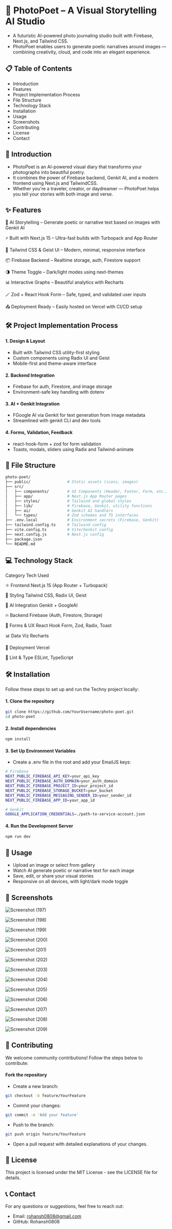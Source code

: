 # 📸 PhotoPoet – A Visual Storytelling AI Studio




- A futuristic AI-powered photo journaling studio built with Firebase, Next.js, and Tailwind CSS.
- PhotoPoet enables users to generate poetic narratives around images — combining creativity, cloud, and code into an elegant experience.


## 📋 Table of Contents
- Introduction
- Features
- Project Implementation Process
- File Structure
- Technology Stack
- Installation
- Usage
- Screenshots
- Contributing
- License
- Contact

## 📘 Introduction

- PhotoPoet is an AI-powered visual diary that transforms your photographs into beautiful poetry.
- It combines the power of Firebase backend, Genkit AI, and a modern frontend using Next.js and TailwindCSS.
- Whether you're a traveler, creator, or daydreamer — PhotoPoet helps you tell your stories with both image and verse.


## ✨ Features

🧠 AI Storytelling – Generate poetic or narrative text based on images with Genkit AI

⚡ Built with Next.js 15 – Ultra-fast builds with Turbopack and App Router

🎨 Tailwind CSS & Geist UI – Modern, minimal, responsive interface

📦 Firebase Backend – Realtime storage, auth, Firestore support

🌗 Theme Toggle – Dark/light modes using next-themes

📊 Interactive Graphs – Beautiful analytics with Recharts

🪄 Zod + React Hook Form – Safe, typed, and validated user inputs

📤 Deployment Ready – Easily hosted on Vercel with CI/CD setup

## 🛠 Project Implementation Process

#### 1. Design & Layout
- Built with Tailwind CSS utility-first styling
- Custom components using Radix UI and Geist
- Mobile-first and theme-aware interface

#### 2. Backend Integration
- Firebase for auth, Firestore, and image storage
- Environment-safe key handling with dotenv

#### 3. AI + Genkit Integration
- FGoogle AI via Genkit for text generation from image metadata
- Streamlined with genkit CLI and dev tools

#### 4. Forms, Validation, Feedback
- react-hook-form + zod for form validation
- Toasts, modals, sliders using Radix and Tailwind-animate

## 📁 File Structure

```bash
photo-poet/
├── public/                # Static assets (icons, images)
├── src/
│   ├── components/        # UI Components (Header, Footer, Form, etc.)
│   ├── app/               # Next.js App Router pages
│   ├── styles/            # Tailwind and global styles
│   ├── lib/               # Firebase, Genkit, utility functions
│   ├── ai/                # Genkit AI handlers
│   └── types/             # Zod schemas and TS interfaces
├── .env.local             # Environment secrets (Firebase, Genkit)
├── tailwind.config.ts     # Tailwind config
├── vite.config.ts         # Vite/Genkit config
├── next.config.js         # Next.js config
├── package.json
└── README.md
```

## 💻 Technology Stack

Category	Tech Used

⚛️ Frontend	Next.js 15 (App Router + Turbopack)

🎨 Styling	Tailwind CSS, Radix UI, Geist

🧠 AI Integration	Genkit + GoogleAI

🔥 Backend	Firebase (Auth, Firestore, Storage)

📧 Forms & UX	React Hook Form, Zod, Radix, Toast

📊 Data Viz	Recharts

🚀 Deployment	Vercel

🧪 Lint & Type	ESLint, TypeScript

## 🛠 Installation

Follow these steps to set up and run the Techny project locally:

#### 1. Clone the repository
```bash
git clone https://github.com/YourUsername/photo-poet.git
cd photo-poet
```

#### 2. Install dependencies

```bash
npm install
```

#### 3. Set Up Environment Variables

- Create a .env file in the root and add your EmailJS keys:

```bash
# Firebase
NEXT_PUBLIC_FIREBASE_API_KEY=your_api_key
NEXT_PUBLIC_FIREBASE_AUTH_DOMAIN=your_auth_domain
NEXT_PUBLIC_FIREBASE_PROJECT_ID=your_project_id
NEXT_PUBLIC_FIREBASE_STORAGE_BUCKET=your_bucket
NEXT_PUBLIC_FIREBASE_MESSAGING_SENDER_ID=your_sender_id
NEXT_PUBLIC_FIREBASE_APP_ID=your_app_id

# Genkit
GOOGLE_APPLICATION_CREDENTIALS=./path-to-service-account.json
```

#### 4. Run the Development Server

```bash
npm run dev
```

## 🚀 Usage
- Upload an image or select from gallery
- Watch AI generate poetic or narrative text for each image
- Save, edit, or share your visual stories
- Responsive on all devices, with light/dark mode toggle


## 📸 Screenshots

![Screenshot (197)](https://github.com/user-attachments/assets/f5dbb760-9265-474a-b1af-2a5dc6819211)

![Screenshot (198)](https://github.com/user-attachments/assets/9e3880f3-22c0-4e45-8e59-6da509e23585)

![Screenshot (199)](https://github.com/user-attachments/assets/880e610b-ab9c-464e-93cc-622f41c5c293)

![Screenshot (200)](https://github.com/user-attachments/assets/5dd433a2-22af-4ffa-a5c0-1e8983238ecb)

![Screenshot (201)](https://github.com/user-attachments/assets/6323829b-5543-4112-8843-8e152cafd89a)

![Screenshot (202)](https://github.com/user-attachments/assets/353ac4b3-4e69-418e-9380-fe2aee667ce5)

![Screenshot (203)](https://github.com/user-attachments/assets/6865f042-554c-4f17-8df8-7ce80ff84e56)

![Screenshot (204)](https://github.com/user-attachments/assets/fc697d97-8b4e-4bf7-bf01-8b2d8fe1debb)

![Screenshot (205)](https://github.com/user-attachments/assets/499b6ac7-f0bf-4cab-b6d5-9e59b2eddeeb)

![Screenshot (206)](https://github.com/user-attachments/assets/19ce43e7-4f26-47cc-bb86-0f4226024b10)

![Screenshot (207)](https://github.com/user-attachments/assets/d4292753-7856-403d-b077-36156c404ce3)

![Screenshot (208)](https://github.com/user-attachments/assets/49c49f7b-30dc-4054-8b54-132deba71852)

![Screenshot (209)](https://github.com/user-attachments/assets/cafd7db7-6c24-4580-8c4b-c5b535bd7204)


## 🤝 Contributing
We welcome community contributions! Follow the steps below to contribute:

#### Fork the repository
- Create a new branch:
```bash
git checkout -b feature/YourFeature
```

- Commit your changes:
```bash
git commit -m 'Add your feature'
```

- Push to the branch:
```bash
git push origin feature/YourFeature
```

- Open a pull request with detailed explanations of your changes.

## 📄 License

This project is licensed under the MIT License - see the LICENSE file for details.

## 📞 Contact
For any questions or suggestions, feel free to reach out:

- Email: rohansh0808@gmail.com
- GitHub: Rohansh0808
